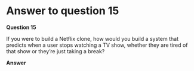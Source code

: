 # Answer to question 15

**Question 15**

If you were to build a Netflix clone, how would you build a system that predicts when a user stops watching a TV show, whether they are tired of that show or they’re just taking a break?

**Answer**
